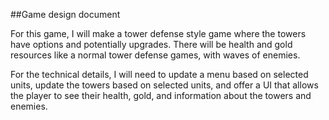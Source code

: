 ##Game design document

For this game, I will make a tower defense style game where the towers have options and potentially upgrades. There will be health and gold resources like a normal tower defense games, with waves of enemies.

For the technical details, I will need to update a menu based on selected units, update the towers based on selected units, and offer a UI that allows the player to see their health, gold, and information about the towers and enemies.
